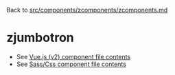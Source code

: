 Back to [src/components/zcomponents/zcomponents.md](../../zcomponents.md)

# zjumbotron

 - See [Vue.js (v2) component file contents](./zjumbotron.vue)
 - See [Sass/Css component file contents](./zjumbotron.scss)
